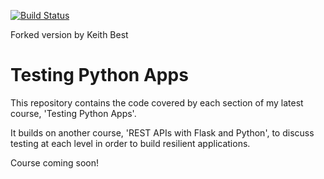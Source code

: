 [![Build Status](https://travis-ci.org/schoolofcode-me/testing-python-apps.svg?branch=master)](https://travis-ci.org/schoolofcode-me/testing-python-apps)

Forked version by Keith Best

# Testing Python Apps

This repository contains the code covered by each section of my latest course, 'Testing Python Apps'.

It builds on another course, 'REST APIs with Flask and Python', to discuss testing at each level in order to build resilient applications.

Course coming soon!
